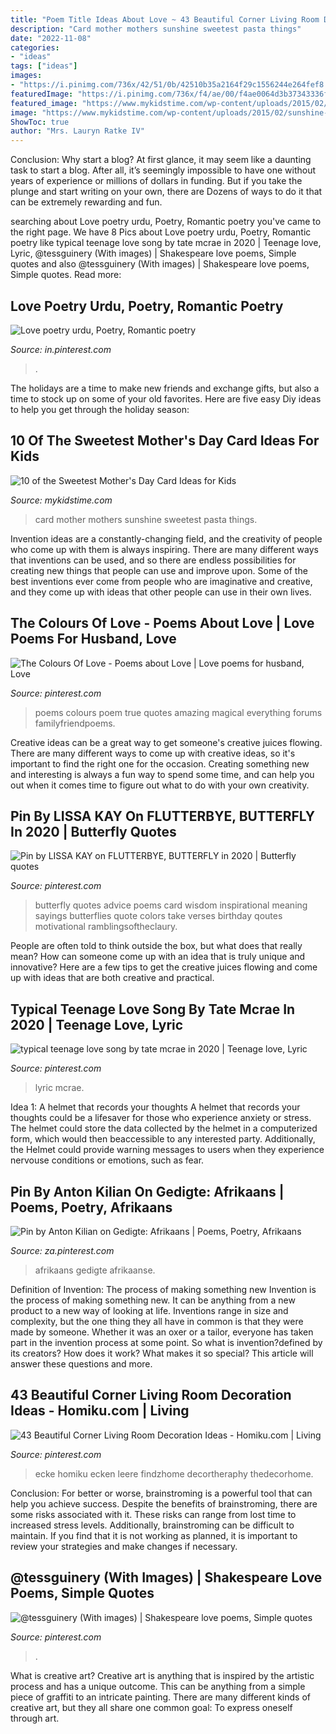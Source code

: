 ```yaml
---
title: "Poem Title Ideas About Love ~ 43 Beautiful Corner Living Room Decoration Ideas"
description: "Card mother mothers sunshine sweetest pasta things"
date: "2022-11-08"
categories:
- "ideas"
tags: ["ideas"]
images:
- "https://i.pinimg.com/736x/42/51/0b/42510b35a2164f29c1556244e264fef8.jpg"
featuredImage: "https://i.pinimg.com/736x/f4/ae/00/f4ae0064d3b37343336f66bdbbeb67c2.jpg"
featured_image: "https://www.mykidstime.com/wp-content/uploads/2015/02/sunshine-pasta-card.jpg"
image: "https://www.mykidstime.com/wp-content/uploads/2015/02/sunshine-pasta-card.jpg"
ShowToc: true
author: "Mrs. Lauryn Ratke IV"
---
```



Conclusion: Why start a blog?
At first glance, it may seem like a daunting task to start a blog. After all, it’s seemingly impossible to have one without years of experience or millions of dollars in funding. But if you take the plunge and start writing on your own, there are Dozens of ways to do it that can be extremely rewarding and fun.

	

		
searching about Love poetry urdu, Poetry, Romantic poetry you've came to the right page. We have 8 Pics about Love poetry urdu, Poetry, Romantic poetry like typical teenage love song by tate mcrae in 2020 | Teenage love, Lyric, @tessguinery (With images) | Shakespeare love poems, Simple quotes and also @tessguinery (With images) | Shakespeare love poems, Simple quotes. Read more:
		
    
## Love Poetry Urdu, Poetry, Romantic Poetry

<img loading=lazy src="https://i.pinimg.com/736x/f4/ae/00/f4ae0064d3b37343336f66bdbbeb67c2.jpg" onerror="this.onerror=null;this.src='https://tse2.mm.bing.net/th?id=OIP.84rZj_4tPg3Dj4jdMAFGQQHaKi&amp;pid=15.1';" alt="Love poetry urdu, Poetry, Romantic poetry">

_Source: in.pinterest.com_

>. 

	

The holidays are a time to make new friends and exchange gifts, but also a time to stock up on some of your old favorites. Here are five easy Diy ideas to help you get through the holiday season: 

    
## 10 Of The Sweetest Mother&#039;s Day Card Ideas For Kids

<img loading=lazy src="https://www.mykidstime.com/wp-content/uploads/2015/02/sunshine-pasta-card.jpg" onerror="this.onerror=null;this.src='https://tse1.mm.bing.net/th?id=OIP.jnIcsNLUbaeXsL2L_k4CYAAAAA&amp;pid=15.1';" alt="10 of the Sweetest Mother&#039;s Day Card Ideas for Kids">

_Source: mykidstime.com_

>card mother mothers sunshine sweetest pasta things. 

	

Invention ideas are a constantly-changing field, and the creativity of people who come up with them is always inspiring. There are many different ways that inventions can be used, and so there are endless possibilities for creating new things that people can use and improve upon. Some of the best inventions ever come from people who are imaginative and creative, and they come up with ideas that other people can use in their own lives.

    
## The Colours Of Love - Poems About Love | Love Poems For Husband, Love

<img loading=lazy src="https://i.pinimg.com/736x/52/66/1f/52661fda4a77ced0af5cc9492e632cbc--poems-about-love-love-poems.jpg" onerror="this.onerror=null;this.src='https://tse4.mm.bing.net/th?id=OIP.gPeWsVSpweEDZzO1WcDvZAHaKe&amp;pid=15.1';" alt="The Colours Of Love - Poems about Love | Love poems for husband, Love">

_Source: pinterest.com_

>poems colours poem true quotes amazing magical everything forums familyfriendpoems. 

	

Creative ideas can be a great way to get someone's creative juices flowing. There are many different ways to come up with creative ideas, so it's important to find the right one for the occasion. Creating something new and interesting is always a fun way to spend some time, and can help you out when it comes time to figure out what to do with your own creativity.

    
## Pin By LISSA KAY On FLUTTERBYE, BUTTERFLY In 2020 | Butterfly Quotes

<img loading=lazy src="https://i.pinimg.com/736x/97/91/2a/97912aab926a2e15458e34db39ed6773.jpg" onerror="this.onerror=null;this.src='https://tse4.mm.bing.net/th?id=OIP.kl4daU67rLuKUQQP7pyoLgHaLH&amp;pid=15.1';" alt="Pin by LISSA KAY on FLUTTERBYE, BUTTERFLY in 2020 | Butterfly quotes">

_Source: pinterest.com_

>butterfly quotes advice poems card wisdom inspirational meaning sayings butterflies quote colors take verses birthday qoutes motivational ramblingsoftheclaury. 

	

People are often told to think outside the box, but what does that really mean? How can someone come up with an idea that is truly unique and innovative? Here are a few tips to get the creative juices flowing and come up with ideas that are both creative and practical.

    
## Typical Teenage Love Song By Tate Mcrae In 2020 | Teenage Love, Lyric

<img loading=lazy src="https://i.pinimg.com/736x/fb/d6/71/fbd6711ddd4d347e8150650bba6558b5.jpg" onerror="this.onerror=null;this.src='https://tse1.mm.bing.net/th?id=OIP.M0WtCvtfjdy2KhE58gtXvAHaLH&amp;pid=15.1';" alt="typical teenage love song by tate mcrae in 2020 | Teenage love, Lyric">

_Source: pinterest.com_

>lyric mcrae. 

	

Idea 1: A helmet that records your thoughts
A helmet that records your thoughts could be a lifesaver for those who experience anxiety or stress. The helmet could store the data collected by the helmet in a computerized form, which would then beaccessible to any interested party. Additionally, the Helmet could provide warning messages to users when they experience nervouse conditions or emotions, such as fear.

    
## Pin By Anton Kilian On Gedigte: Afrikaans | Poems, Poetry, Afrikaans

<img loading=lazy src="https://i.pinimg.com/736x/66/74/b3/6674b35065af45d36603b840d2e82b51.jpg" onerror="this.onerror=null;this.src='https://tse2.mm.bing.net/th?id=OIP.ffNIDhUi2P4pMRYejtlLNQHaLN&amp;pid=15.1';" alt="Pin by Anton Kilian on Gedigte: Afrikaans | Poems, Poetry, Afrikaans">

_Source: za.pinterest.com_

>afrikaans gedigte afrikaanse. 

	

Definition of Invention: The process of making something new
Invention is the process of making something new. It can be anything from a new product to a new way of looking at life. Inventions range in size and complexity, but the one thing they all have in common is that they were made by someone. Whether it was an oxer or a tailor, everyone has taken part in the invention process at some point. So what is invention?defined by its creators? How does it work? What makes it so special? This article will answer these questions and more.

    
## 43 Beautiful Corner Living Room Decoration Ideas - Homiku.com | Living

<img loading=lazy src="https://i.pinimg.com/736x/42/51/0b/42510b35a2164f29c1556244e264fef8.jpg" onerror="this.onerror=null;this.src='https://tse3.mm.bing.net/th?id=OIP.6o1REx2ov4fZeAhaJPslmgHaJK&amp;pid=15.1';" alt="43 Beautiful Corner Living Room Decoration Ideas - Homiku.com | Living">

_Source: pinterest.com_

>ecke homiku ecken leere findzhome decortheraphy thedecorhome. 

	

Conclusion: For better or worse, brainstroming is a powerful tool that can help you achieve success.
Despite the benefits of brainstroming, there are some risks associated with it. These risks can range from lost time to increased stress levels. Additionally, brainstroming can be difficult to maintain. If you find that it is not working as planned, it is important to review your strategies and make changes if necessary.

    
## @tessguinery (With Images) | Shakespeare Love Poems, Simple Quotes

<img loading=lazy src="https://i.pinimg.com/736x/0a/70/bb/0a70bbda8a2c902fa19ff8ddc2d04429.jpg" onerror="this.onerror=null;this.src='https://tse3.mm.bing.net/th?id=OIP.Sx8O-CIhnm_0JBtMjMKpWgHaJ3&amp;pid=15.1';" alt="@tessguinery (With images) | Shakespeare love poems, Simple quotes">

_Source: pinterest.com_

>. 

	

What is creative art?
Creative art is anything that is inspired by the artistic process and has a unique outcome. This can be anything from a simple piece of graffiti to an intricate painting. There are many different kinds of creative art, but they all share one common goal: To express oneself through art.

